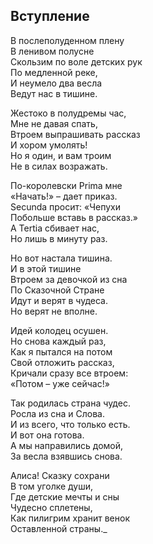 ## Вступление

В послеполуденном плену  
В ленивом полусне  
Скользим по воле детских рук  
По медленной реке,  
И неумело два весла  
Ведут нас в тишине.

Жестоко в полудремы час,  
Мне не давая спать,  
Втроем выпрашивать рассказ  
И хором умолять!  
Но я один, и вам троим  
Не в силах возражать.

По-королевски Prima мне  
«Начать!» – дает приказ.  
Secunda просит: «Чепухи  
Побольше вставь в рассказ.»  
A Tertia сбивает нас,  
Но лишь в минуту раз.

Но вот настала тишина.  
И в этой тишине  
Втроем за девочкой из сна  
По Сказочной Стране  
Идут и верят в чудеса.  
Но верят не вполне.

Идей колодец осушен.  
Но снова каждый раз,  
Как я пытался на потом  
Свой отложить рассказ,  
Кричали сразу все втроем:  
«Потом – уже сейчас!»

Так родилась страна чудес.  
Росла из сна и Слова.  
И из всего, что только есть.  
И вот она готова.  
А мы направились домой,  
За весла взявшись снова.

Алиса! Сказку сохрани  
В том уголке души,  
Где детские мечты и сны  
Чудесно сплетены,  
Как пилигрим хранит венок  
Оставленной страны._